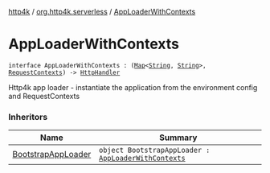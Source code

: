 [http4k](../index.md) / [org.http4k.serverless](index.md) / [AppLoaderWithContexts](./-app-loader-with-contexts.md)

# AppLoaderWithContexts

`interface AppLoaderWithContexts : (`[`Map`](https://kotlinlang.org/api/latest/jvm/stdlib/kotlin.collections/-map/index.html)`<`[`String`](https://kotlinlang.org/api/latest/jvm/stdlib/kotlin/-string/index.html)`, `[`String`](https://kotlinlang.org/api/latest/jvm/stdlib/kotlin/-string/index.html)`>, `[`RequestContexts`](../org.http4k.core/-request-contexts/index.md)`) -> `[`HttpHandler`](../org.http4k.core/-http-handler.md)

Http4k app loader - instantiate the application from the environment config and RequestContexts

### Inheritors

| Name | Summary |
|---|---|
| [BootstrapAppLoader](-bootstrap-app-loader/index.md) | `object BootstrapAppLoader : `[`AppLoaderWithContexts`](./-app-loader-with-contexts.md) |
